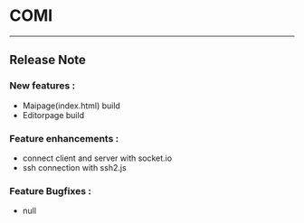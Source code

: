 # COMI
---

## Release Note 

### New features :
- Maipage(index.html) build
- Editorpage build

### Feature enhancements :
- connect client and server with socket.io
- ssh connection with ssh2.js

### Feature Bugfixes :  
- null



